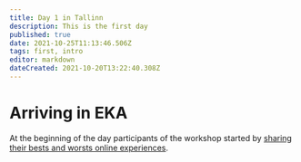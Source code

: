 ```yaml
---
title: Day 1 in Tallinn
description: This is the first day
published: true
date: 2021-10-25T11:13:46.506Z
tags: first, intro
editor: markdown
dateCreated: 2021-10-20T13:22:40.308Z
---
```


# Arriving in EKA
At the beginning of the day participants of the workshop started by [sharing their bests and worsts online experiences](/en/WS_Day1/sharing-experiences).